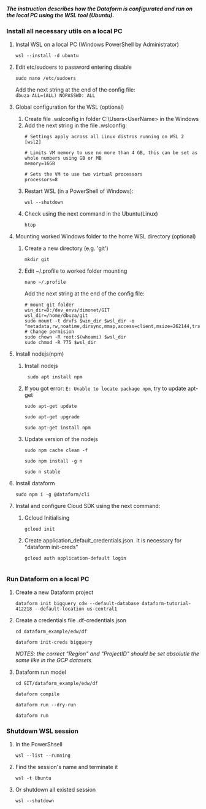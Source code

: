 #### _The instruction describes how the Dataform is configurated and run on the local PC using the WSL tool (Ubuntu)._ 

### Install all necessary utils on a local PC
1. Instal WSL on a local PC (Windows PowerShell by Administrator)
    ```shell
    wsl --install -d ubuntu
    ```
2. Edit etc/sudoers to password entering disable
    ```shell
    sudo nano /etc/sudoers
    ```
    Add the next string at the end of the config file:   
    `dbuza ALL=(ALL) NOPASSWD: ALL` 


3. Global configuration for the WSL (optional)
   1. Create file .wslconfig in folder C:\Users\<UserName> in the Windows
   2. Add the next string in the file .wslconfig:
      ```
      # Settings apply across all Linux distros running on WSL 2
      [wsl2]   
      
      # Limits VM memory to use no more than 4 GB, this can be set as whole numbers using GB or MB
      memory=16GB 
   
      # Sets the VM to use two virtual processors
      processors=8
      ```
   3. Restart WSL (in a PowerShell of Windows):
      ```shell
      wsl --shutdown
      ```
   4. Check using the next command in the Ubuntu(Linux)
      ```shell
      htop
      ``` 
      

4. Mounting worked Windows folder to the home WSL directory (optional)
   1. Create a new directory (e.g. 'git')  
      ```shell
      mkdir git
      ``` 

   2. Edit ~/.profile to worked folder mounting
      ```shell
      nano ~/.profile       
      ```
      Add the next string at the end of the config file:      
        ```
        # mount git folder
        win_dir=D:/dev_envs/dimonet/GIT
        wsl_dir=/home/dbuza/git
        sudo mount -t drvfs $win_dir $wsl_dir -o "metadata,rw,noatime,dirsync,mmap,access=client,msize=262144,trans=virtio"
        # Change permision
        sudo chown -R root:$(whoami) $wsl_dir
        sudo chmod -R 775 $wsl_dir
        ```


5. Install nodejs(npm)    
   1. Install nodejs 
      ```shell
       sudo apt install npm
      ```
   2. If you got error: ```E: Unable to locate package npm```, try to update apt-get
      ```shell
      sudo apt-get update
      ```
      ```shell
      sudo apt-get upgrade
      ```
      ```shell
      sudo apt-get install npm
      ``` 
   3. Update version of the nodejs
      ```shell
      sudo npm cache clean -f
      ```
      ```shell
      sudo npm install -g n
      ```
      ```shell
      sudo n stable
      ```   


6. Install dataform
    ```shell
    sudo npm i -g @dataform/cli
    ```


7. Instal and configure Cloud SDK using the next command:
    1. Gcloud Initialising
        ```shell
        gcloud init
        ```
    2. Create application_default_credentials.json. It is necessary for "dataform init-creds"
        ```shell
        gcloud auth application-default login               	


### Run Dataform on a local PC

1. Create a new Dataform project
    ```shell
    dataform init bigquery cdw --default-database dataform-tutorial-412218 --default-location us-central1
    ```
   
2. Create a credentials file  .df-credentials.json
    ```shell
    cd dataform_example/edw/df    
    ```
    ```shell    
    dataform init-creds bigquery
    ```
    _NOTES: the correct "Region" and "ProjectID" should be set absolutle the same like in the GCP datasets_


3. Dataform run model
    ```shell
    cd GIT/dataform_example/edw/df
    ```
    ```shell
    dataform compile
    ```
    ```shell
    dataform run --dry-run
    ```
    ```shell  
    dataform run
    ```


### Shutdown WSL session
1. In the PowerShsell
   ```shell
   wsl --list --running
   ```
  
 
2. Find the session's name and terminate it 
   ```shell
   wsl -t Ubuntu
   ```
   

3. Or shutdown all existed session 
   ```shell
   wsl --shutdown
   ```  
